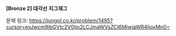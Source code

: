 **[Bronze 2] 대각선 지그재그**

문제 링크: https://jungol.co.kr/problem/1495?cursor=eyJwcm9ibGVtc2V0Ijo2LCJmaWVsZCI6MiwiaWR4IjoxMn0=
